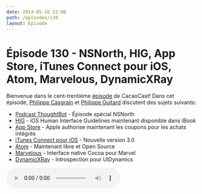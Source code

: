 ```yaml
---
date: 2014-05-16 12:00
path: /episodes/130
layout: Episode
---
```

# Épisode 130 - NSNorth, HIG, App Store, iTunes Connect pour iOS, Atom, Marvelous, DynamicXRay
<p>Bienvenue dans le cent-trentième <a href="https://archive.org/download/cacaocast/cacaocast_130.m4a" title="CacaoCast Episode 130">épisode</a> de CacaoCast! Dans cet épisode, <a href="http://www.twitter.com/philippec" title="Philippe Casgrain sur Twitter">Philippe Casgrain</a> et <a href="http://www.twitter.com/philippeguitard" title="Philippe Guitard sur Twitter">Philippe Guitard</a> discutent des sujets suivants:</p>
<ul><li><a href="http://podcasts.thoughtbot.com/buildphase/38" title="Podcast ThoughtBot">Podcast ThoughtBot</a> - Épisode spécial NSNorth</li>
<li><a href="https://itunes.apple.com/us/book/ios-human-interface-guidelines/id877942287?mt=11" title="HIG">HIG</a> - iOS Human Interface Guidelines maintenant disponible dans iBook</li>
<li><a href="http://www.macrumors.com/2014/05/15/developers-promo-codes-in-app-purchase/" title="App Store">App Store</a> - Apple authorise maintenant les coupons pour les achats intégrés</li>
<li><a href="https://itunes.apple.com/ca/app/itunes-connect/id376771144?mt=8" title="iTunes Connect pour iOS">iTunes Connect pour iOS</a> - Nouvelle version 3.0</li>
<li><a href="https://github.com/blog/1831-atom-free-and-open-source-for-everyone" title="Atom">Atom</a> - Maintenant libre et Open Source</li>
<li><a href="https://github.com/rock-n-code/Marvelous" title="Marvelous">Marvelous</a> - Interface native Cocoa pour Marvel</li>
<li><a href="http://blog.chrismiles.info/2014/05/introducing-dynamicxray.html" title="DynamicXRay">DynamicXRay</a> - Introspection pour UIDynamics</li>
</ul>
<p><audio controls><source src="https://archive.org/download/cacaocast/cacaocast_130.m4a" type="audio/mpeg"><source src="https://archive.org/download/cacaocast/cacaocast_130.m4a" type="audio/mp4">Votre navigateur ne supporte pas l'élément audio / Your browser does not support the audio element.</audio></p>
